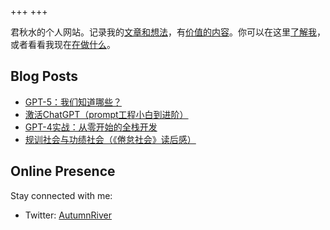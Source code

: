 +++
+++


君秋水的个人网站。记录我的[文章和想法](./blog)，有[价值的内容](./achieve)。你可以在这里[了解我](./about)，或者看看我现在[在做什么](./now)。

## Blog Posts

- [GPT-5：我们知道哪些？](./blog/gpt5-news/)
- [激活ChatGPT（prompt工程小白到进阶）](./blog/ji-huo-chatgpt-promptgong-cheng-xiao-bai-dao-jin-jie/)
- [GPT-4实战：从零开始的全栈开发](./blog/gpt-4shi-zhan-cong-ling-kai-shi-de-quan-zhan-kai-fa/)
- [规训社会与功绩社会（《倦怠社会》读后感）](./blog/gui-xun-she-hui-yu-gong-ji-she-hui-juan-dai-she-hui-du-hou-gan/)

## Online Presence

Stay connected with me:

- Twitter: [AutumnRiver](https://twitter.com/jordenAAA)



